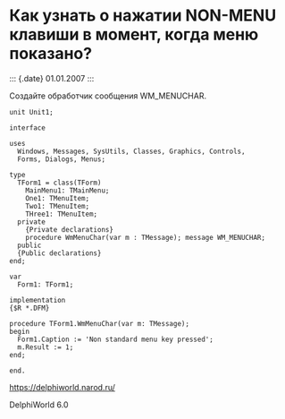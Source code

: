 Как узнать о нажатии NON-MENU клавиши в момент, когда меню показано?
====================================================================

::: {.date}
01.01.2007
:::

Создайте обработчик сообщения WM\_MENUCHAR.

    unit Unit1;
     
    interface
     
    uses
      Windows, Messages, SysUtils, Classes, Graphics, Controls,
      Forms, Dialogs, Menus;
     
    type
      TForm1 = class(TForm)
        MainMenu1: TMainMenu;
        One1: TMenuItem;
        Two1: TMenuItem;
        THree1: TMenuItem;
      private
        {Private declarations}
        procedure WmMenuChar(var m : TMessage); message WM_MENUCHAR;
      public
      {Public declarations}
    end;
     
    var
      Form1: TForm1;
     
    implementation
    {$R *.DFM}
     
    procedure TForm1.WmMenuChar(var m: TMessage);
    begin
      Form1.Caption := 'Non standard menu key pressed';
      m.Result := 1;
    end;
     
    end.
     
     

<https://delphiworld.narod.ru/>

DelphiWorld 6.0

